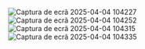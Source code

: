 ![Captura de ecrã 2025-04-04 104227](https://github.com/user-attachments/assets/9bec38bc-b354-40ca-8f7b-cca2c1773c3c)
![Captura de ecrã 2025-04-04 104252](https://github.com/user-attachments/assets/293d33c8-1901-49d4-904b-bc1432e0d7c2)
![Captura de ecrã 2025-04-04 104315](https://github.com/user-attachments/assets/09b79fa8-0db1-4a05-be9e-a1b2690b6dc8)
![Captura de ecrã 2025-04-04 104335](https://github.com/user-attachments/assets/6f7a1ade-5f15-4db7-9477-a512cdb8f371)
